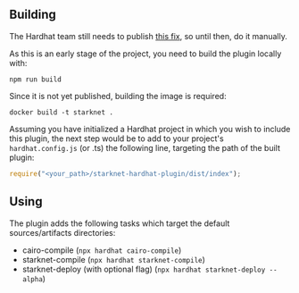 ## Building
The Hardhat team still needs to publish [this fix](https://github.com/nomiclabs/hardhat/commit/0474e596a1235c80773fa9a31b80b50e068b589c), so until then, do it manually.

As this is an early stage of the project, you need to build the plugin locally with:
```shell
npm run build
```

Since it is not yet published, building the image is required:
```shell
docker build -t starknet .
```

Assuming you have initialized a Hardhat project in which you wish to include this plugin, the next step would be to add to your project's `hardhat.config.js` (or .ts) the following line, targeting the path of the built plugin:
```javascript
require("<your_path>/starknet-hardhat-plugin/dist/index");
```

## Using
The plugin adds the following tasks which target the default sources/artifacts directories:
- cairo-compile (`npx hardhat cairo-compile`)
- starknet-compile (`npx hardhat starknet-compile`)
- starknet-deploy (with optional flag) (`npx hardhat starknet-deploy --alpha`)
